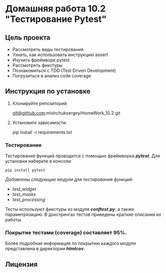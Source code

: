 # Домашняя работа 10.2 "Тестирование Pytest"

## Цель проекта

* Рассмотреть виды тестирования.
* Узнать, как использовать инструкцию assert
* Изучить фреймворк pytest
* Рассмотреть фикстуры
* Познакомиться с TDD (Test Driven Development)
* Погрузиться в анализ code coverage

## Инструкция по установке

1. Клонируйте репозиторий:

   git@github.com:mishchuksergey/HomeWork_10.2.git

2. Установите зависимости:

    pip install -r requirements.txt

### Тестирование

Тестирование функций проводится с помощью фреймворка ***pytest***.
Для установки наберите в консоли:

    pip install pytest


*Добавлены следующие модули для тестирования функций:*
- *test_widget*
- *test_masks*
- *test_processing*

Тесты используют фикстуры из модуля ***conftest.py***, а также параметризацию.
В докстрингах тестов приведены краткие описания их работы.

### **Покрытие тестами (coverage) составляет 95%**.
Более подробная информация по покрытию каждого модуля представлена в директории ***htmlcov***.

## Лицензия
